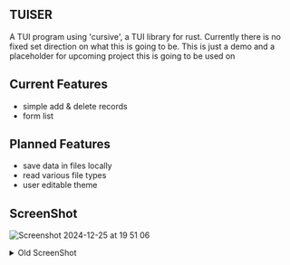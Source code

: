 ## TUISER
A TUI program using 'cursive', a TUI library for rust. Currently there is no fixed set direction on what this is going to be.
This is just a demo and a placeholder for upcoming project this is going to be used on

## Current Features
- simple add & delete records
- form list

## Planned Features
- save data in files locally
- read various file types
- user editable theme

## ScreenShot

![Screenshot 2024-12-25 at 19 51 06](https://github.com/user-attachments/assets/74b9c846-fd18-445e-a43c-6b1276b8fec4)

<details>
  <summary>Old ScreenShot</summary>

  v1._
![Screenshot 2024-12-23 at 19 42 39](https://github.com/user-attachments/assets/db3e13a9-14ad-4049-bd2d-4951be4e3f8a)

  v2.0
  ![Screenshot 2024-12-23 at 19 42 50](https://github.com/user-attachments/assets/ee65a382-ad5c-4be3-b61c-d8e2c74e854e)

</details>
